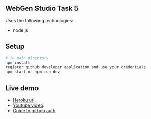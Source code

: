 ## WebGen Studio Task 5

Uses the following technologies:

- node.js

## Setup

```sh
# in main directory
npm install
register github developer application and use your credentials
npm start or npm run dev
```

## Live demo

- [Heroku url](http://webgen-task-five.herokuapp.com/).
- [Youtube video](https://www.youtube.com/watch?v=G8T2ydJzv40).
- [Guide to github auth](https://developer.github.com/v3/guides/basics-of-authentication/)